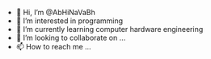 - 👋 Hi, I’m @AbHiNaVaBh
- 👀 I’m interested in programming
- 🌱 I’m currently learning computer hardware engineering
- 💞️ I’m looking to collaborate on ...
- 📫 How to reach me ...

<!---
AbHiNaVaBh/AbHiNaVaBh is a ✨ special ✨ repository because its `README.md` (this file) appears on your GitHub profile.
You can click the Preview link to take a look at your changes.
--->
